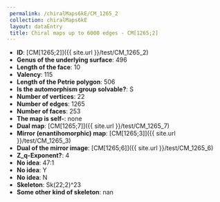 ```yaml
--- 
 permalink: /chiralMaps6kE/CM_1265_2 
 collection: chiralMaps6kE
 layout: dataEntry
 title: Chiral maps up to 6000 edges - CM[1265;2]
---
```


- **ID**: [CM[1265;2]]({{ site.url }}/test/CM_1265_2)
- **Genus of the underlying surface**: 496
- **Length of the face**: 10
- **Valency**: 115
- **Length of the Petrie polygon**: 506
- **Is the automorphism group solvable?**: S
- **Number of vertices**: 22
- **Number of edges**: 1265
- **Number of faces**: 253
- **The map is self-**: none
- **Dual map**: [CM[1265;7]]({{ site.url }}/test/CM_1265_7)
- **Mirror (enantihomorphic) map**: [CM[1265;3]]({{ site.url }}/test/CM_1265_3)
- **Dual of the mirror image**: [CM[1265;6]]({{ site.url }}/test/CM_1265_6)
- **Z_q-Exponent?**: 4
- **No idea**:  47:1
- **No idea**: Y
- **No idea**: N
- **Skeleton**: Sk(22;2)^23
- **Some other kind of skeleton**: nan

